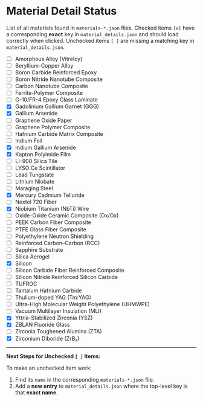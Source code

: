 # Material Detail Status

List of all materials found in `materials-*.json` files.
Checked items `[x]` have a corresponding **exact** key in `material_details.json` and should load correctly when clicked.
Unchecked items `[ ]` are missing a matching key in `material_details.json`.

- [ ] Amorphous Alloy (Vitreloy)
- [ ] Beryllium-Copper Alloy
- [ ] Boron Carbide Reinforced Epoxy
- [ ] Boron Nitride Nanotube Composite
- [ ] Carbon Nanotube Composite
- [ ] Ferrite-Polymer Composite
- [ ] G-10/FR-4 Epoxy Glass Laminate
- [x] Gadolinium Gallium Garnet (GGG)
- [x] Gallium Arsenide
- [ ] Graphene Oxide Paper
- [ ] Graphene Polymer Composite
- [ ] Hafnium Carbide Matrix Composite
- [ ] Indium Foil
- [x] Indium Gallium Arsenide
- [x] Kapton Polyimide Film
- [ ] LI-900 Silica Tile
- [ ] LYSO:Ce Scintillator
- [ ] Lead Tungstate
- [ ] Lithium Niobate
- [ ] Maraging Steel
- [x] Mercury Cadmium Telluride
- [ ] Nextel 720 Fiber
- [x] Niobium Titanium (NbTi) Wire
- [ ] Oxide-Oxide Ceramic Composite (Ox/Ox)
- [ ] PEEK Carbon Fiber Composite
- [ ] PTFE Glass Fiber Composite
- [ ] Polyethylene Neutron Shielding
- [ ] Reinforced Carbon–Carbon (RCC)
- [ ] Sapphire Substrate
- [ ] Silica Aerogel
- [x] Silicon
- [ ] Silicon Carbide Fiber Reinforced Composite
- [ ] Silicon Nitride Reinforced Silicon Carbide
- [ ] TUFROC
- [ ] Tantalum Hafnium Carbide
- [ ] Thulium-doped YAG (Tm:YAG)
- [ ] Ultra-High Molecular Weight Polyethylene (UHMWPE)
- [ ] Vacuum Multilayer Insulation (MLI)
- [x] Yttria-Stabilized Zirconia (YSZ)
- [x] ZBLAN Fluoride Glass
- [ ] Zirconia Toughened Alumina (ZTA)
- [x] Zirconium Diboride (ZrB₂)

---
**Next Steps for Unchecked `[ ]` Items:**

To make an unchecked item work:
1.  Find its `name` in the corresponding `materials-*.json` file.
2.  Add a **new entry** to `material_details.json` where the top-level key is that **exact name**.
